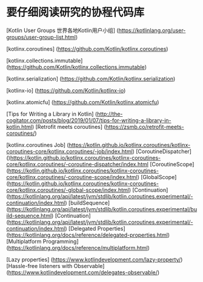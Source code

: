 # 要仔细阅读研究的协程代码库

[Kotlin User Groups 世界各地Kotlin用户小组] (https://kotlinlang.org/user-groups/user-group-list.html)


[kotlinx.coroutines] (https://github.com/Kotlin/kotlinx.coroutines)

[kotlinx.collections.immutable] (https://github.com/Kotlin/kotlinx.collections.immutable)

[kotlinx.serialization] (https://github.com/Kotlin/kotlinx.serialization)

[kotlinx-io] (https://github.com/Kotlin/kotlinx-io)

[kotlinx.atomicfu] (https://github.com/Kotlin/kotlinx.atomicfu)

[Tips for Writing a Library in Kotlin] (http://the-cogitator.com/posts/blog/2019/01/07/tips-for-writing-a-library-in-kotlin.html)
[Retrofit meets coroutines] (https://zsmb.co/retrofit-meets-coroutines/)


[kotlinx.coroutines Job] (https://kotlin.github.io/kotlinx.coroutines/kotlinx-coroutines-core/kotlinx.coroutines/-job/index.html)
[CoroutineDispatcher] ()https://kotlin.github.io/kotlinx.coroutines/kotlinx-coroutines-core/kotlinx.coroutines/-coroutine-dispatcher/index.html
[CoroutineScope] (https://kotlin.github.io/kotlinx.coroutines/kotlinx-coroutines-core/kotlinx.coroutines/-coroutine-scope/index.html)
[GlobalScope] (https://kotlin.github.io/kotlinx.coroutines/kotlinx-coroutines-core/kotlinx.coroutines/-global-scope/index.html)
[Continuation] (https://kotlinlang.org/api/latest/jvm/stdlib/kotlin.coroutines.experimental/-continuation/index.html)
[buildSequence] (https://kotlinlang.org/api/latest/jvm/stdlib/kotlin.coroutines.experimental/build-sequence.html)
[Continuation] (https://kotlinlang.org/api/latest/jvm/stdlib/kotlin.coroutines.experimental/-continuation/index.html)
[Delegated Properties] (https://kotlinlang.org/docs/reference/delegated-properties.html)
[Multiplatform Programming] (https://kotlinlang.org/docs/reference/multiplatform.html)













[Lazy properties] (https://www.kotlindevelopment.com/lazy-property/)
[Hassle-free listeners with Observable] (https://www.kotlindevelopment.com/delegates-observable/)